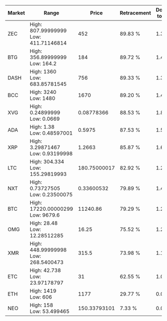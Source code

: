 | Market | Range | Price| Retracement | Doubles to 50% |
| --- | --- | --- | --- | --- |
| ZEC | High: 807.99999999<br />Low: 411.71146814 | 452 | 89.83 % | 1.35 |
| BTG | High: 356.89999999<br />Low: 164.2 | 184 | 89.72 % | 1.42 |
| DASH | High: 1360<br />Low: 683.85781545 | 756 | 89.33 % | 1.35 |
| BCC | High: 3240<br />Low: 1480 | 1670 | 89.20 % | 1.41 |
| XVG | High: 0.24899999<br />Low: 0.0669 | 0.08778366 | 88.53 % | 1.80 |
| ADA | High: 1.38<br />Low: 0.48597001 | 0.5975 | 87.53 % | 1.56 |
| XRP | High: 3.29871467<br />Low: 0.93199998 | 1.2663 | 85.87 % | 1.67 |
| LTC | High: 304.334<br />Low: 155.29819993 | 180.75000017 | 82.92 % | 1.27 |
| NXT | High: 0.73727505<br />Low: 0.23500075 | 0.33600532 | 79.89 % | 1.45 |
| BTC | High: 17220.00000299<br />Low: 9679.6 | 11240.86 | 79.29 % | 1.20 |
| OMG | High: 28.48<br />Low: 12.28512285 | 16.25 | 75.52 % | 1.25 |
| XMR | High: 448.99999998<br />Low: 268.5400473 | 315.5 | 73.98 % | 1.14 |
| ETC | High: 42.738<br />Low: 23.97178797 | 31 | 62.55 % | 1.08 |
| ETH | High: 1419<br />Low: 606 | 1177 | 29.77 % | 0.00 |
| NEO | High: 158<br />Low: 53.499465 | 150.33793101 | 7.33 % | 0.00 |
